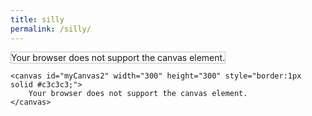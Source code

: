 ```yaml
---
title: silly
permalink: /silly/
---
```


<div id="graphic">
    <canvas id="myCanvas" width="300" height="300" style="border:1px solid #c3c3c3;">
        Your browser does not support the canvas element.
    </canvas>

    <canvas id="myCanvas2" width="300" height="300" style="border:1px solid #c3c3c3;">
        Your browser does not support the canvas element.
    </canvas>
</div>

<script src="/silly.js"></script>
